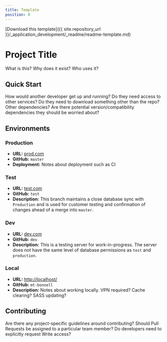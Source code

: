 ```yaml
---
title: Template
position: 0
---
```


[Download this template]({{ site.repository_url }}/_application_development/_readme/readme-template.md)

# Project Title

What is this? Why does it exist? Who uses it?

## Quick Start

How would another developer get up and running? Do they need access to other services? Do they need to download something other than the repo? Other dependencies? Are there potential version/compatibility dependencies they should be worried about?

## Environments

### Production

- **URL:** [prod.com]() 
- **GitHub:** `master`
- **Deployment:** Notes about deployment such as CI

### Test

- **URL:** [test.com]() 
- **GitHub:** `test`
- **Description:** This branch maintains a close database sync with `Production` and is used for customer testing and confirmation of changes ahead of a merge into `master`.

### Dev

- **URL:** [dev.com]() 
- **GitHub:** `dev`
- **Description:** This is a testing server for work-in-progress. The server does not have the same level of database permissions as `test` and `production`.

### Local

- **URL:** [http://localhost/]() 
- **GitHub:** `mt-bonnell`
- **Description:** Notes about working locally. VPN required? Cache clearing? SASS updating?

## Contributing

Are there any project-specific guidelines around contributing? Should Pull Requests be assigned to a particular team member? Do developers need to explicitly request Write access?